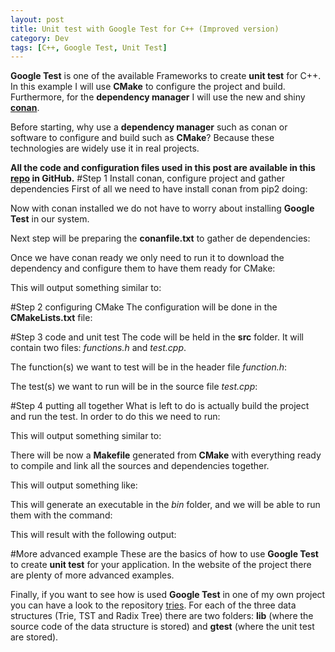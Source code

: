 ```yaml
---
layout: post
title: Unit test with Google Test for C++ (Improved version)
category: Dev
tags: [C++, Google Test, Unit Test]
---
```


**Google Test** is one of the available Frameworks to create **unit test** for C++. In this example I will use **CMake**
to configure the project and build. Furthermore, for the **dependency manager** I will use the new and shiny
**[conan](https://www.conan.io/)**.

Before starting, why use a **dependency manager** such as conan or software to configure and build such as **CMake**?
Because these technologies are widely use it in real projects.

**All the code and configuration files used in this post are available in this
[repo](https://github.com/maitesin/blog/tree/master/google_test_2015_12_22) in GitHub.**
#Step 1 Install conan, configure project and gather dependencies
First of all we need to have install conan from pip2 doing:
<script src="https://gist.github.com/maitesin/d8d33eca7ceb3edcbef6.js"></script>

Now with conan installed we do not have to worry about installing **Google Test** in our system.

Next step will be preparing the **conanfile.txt** to gather de dependencies:
<script src="https://gist.github.com/maitesin/7938012180e0cf320a55.js"></script>

Once we have conan ready we only need to run it to download the dependency and configure them to have them ready for
CMake:
<script src="https://gist.github.com/maitesin/81ac8f571bacd69bd718.js"></script>
This will output something similar to:
<script src="https://gist.github.com/maitesin/3714993e356504563c91.js"></script>

#Step 2 configuring CMake
The configuration will be done in the **CMakeLists.txt** file:
<script src="https://gist.github.com/maitesin/2c1b975085281d016e9d.js"></script>

#Step 3 code and unit test
The code will be held in the **src** folder. It will contain two files: *functions.h* and *test.cpp*.

The function(s) we want to test will be in the header file *function.h*:
<script src="https://gist.github.com/maitesin/224e6c2814c2f3ebdee6.js"></script>


The test(s) we want to run will be in the source file *test.cpp*:
<script src="https://gist.github.com/maitesin/2c1c3e121c45c9950c69.js"></script>

#Step 4 putting all together
What is left to do is actually build the project and run the test. In order to do this we need to run:
<script src="https://gist.github.com/maitesin/8b1498ae67bf305c6ede.js"></script>

This will output something similar to:
<script src="https://gist.github.com/maitesin/358be24668b54d1f22a4.js"></script>

There will be now a **Makefile** generated from **CMake** with everything ready to compile and link all the sources and
dependencies together.
<script src="https://gist.github.com/maitesin/72bf69c72b4877f6de4e.js"></script>

This will output something like:
<script src="https://gist.github.com/maitesin/80a9faf26be9d3a1901d.js"></script>

This will generate an executable in the *bin* folder, and we will be able to run them with the command:
<script src="https://gist.github.com/maitesin/dd4cc2237a83a0776f0d.js"></script>

This will result with the following output:
<script src="https://gist.github.com/maitesin/6f5d11514f8c389d3915.js"></script>

#More advanced example
These are the basics of how to use **Google Test** to create **unit test** for your application. In the website of the project there are plenty of more advanced examples.

Finally, if you want to see how is used **Google Test** in one of my own project you can have a look to the repository [tries](https://github.com/maitesin/tries). For each of the three data structures (Trie, TST and Radix Tree) there are two folders: **lib** (where the source code of the data structure is stored) and **gtest** (where the unit test are stored).
